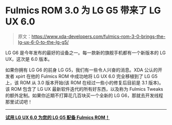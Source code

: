 # Fulmics ROM 3.0 为 LG G5 带来了 LG UX 6.0

> 原文：<https://www.xda-developers.com/fulmics-rom-3-0-brings-the-lg-ux-6-0-to-the-lg-g5/>

LG G6 是今年发布的最好的设备之一。每一款新的旗舰手机都有一个新版本的 LG UX，这次是 6.0 版本。

如果你拥有 LG G6 的前身 LG G5，我们有一些令人兴奋的消息。XDA 公认的开发者 xpirt 在他的 Fulmics ROM 中成功地将 LG UX 6.0 完全移植到了 LG G5 上，该 ROM 从 3.0 版本开始(该 ROM 在经过一些小的修复后目前是 3.1 版本)。该 ROM 包含了 LG UX 最新软件迭代的所有好东西，以及称为 Fulmics Tweaks 的额外定制。如果你近期不打算花几百块买一个全新的 LG G6，那就去开发线程那里试试吧！

* * *

[**试用 LG UX 6.0 为您的 LG G5 配备 Fulmics ROM！**](https://forum.xda-developers.com/lg-g5/development/rom-02-01-fulmics-rom-1-0-v20a-tweaks-t3530406)